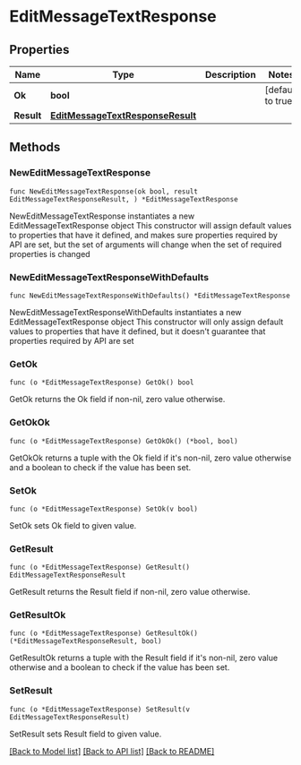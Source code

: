 # EditMessageTextResponse

## Properties

Name | Type | Description | Notes
------------ | ------------- | ------------- | -------------
**Ok** | **bool** |  | [default to true]
**Result** | [**EditMessageTextResponseResult**](EditMessageTextResponseResult.md) |  | 

## Methods

### NewEditMessageTextResponse

`func NewEditMessageTextResponse(ok bool, result EditMessageTextResponseResult, ) *EditMessageTextResponse`

NewEditMessageTextResponse instantiates a new EditMessageTextResponse object
This constructor will assign default values to properties that have it defined,
and makes sure properties required by API are set, but the set of arguments
will change when the set of required properties is changed

### NewEditMessageTextResponseWithDefaults

`func NewEditMessageTextResponseWithDefaults() *EditMessageTextResponse`

NewEditMessageTextResponseWithDefaults instantiates a new EditMessageTextResponse object
This constructor will only assign default values to properties that have it defined,
but it doesn't guarantee that properties required by API are set

### GetOk

`func (o *EditMessageTextResponse) GetOk() bool`

GetOk returns the Ok field if non-nil, zero value otherwise.

### GetOkOk

`func (o *EditMessageTextResponse) GetOkOk() (*bool, bool)`

GetOkOk returns a tuple with the Ok field if it's non-nil, zero value otherwise
and a boolean to check if the value has been set.

### SetOk

`func (o *EditMessageTextResponse) SetOk(v bool)`

SetOk sets Ok field to given value.


### GetResult

`func (o *EditMessageTextResponse) GetResult() EditMessageTextResponseResult`

GetResult returns the Result field if non-nil, zero value otherwise.

### GetResultOk

`func (o *EditMessageTextResponse) GetResultOk() (*EditMessageTextResponseResult, bool)`

GetResultOk returns a tuple with the Result field if it's non-nil, zero value otherwise
and a boolean to check if the value has been set.

### SetResult

`func (o *EditMessageTextResponse) SetResult(v EditMessageTextResponseResult)`

SetResult sets Result field to given value.



[[Back to Model list]](../README.md#documentation-for-models) [[Back to API list]](../README.md#documentation-for-api-endpoints) [[Back to README]](../README.md)


